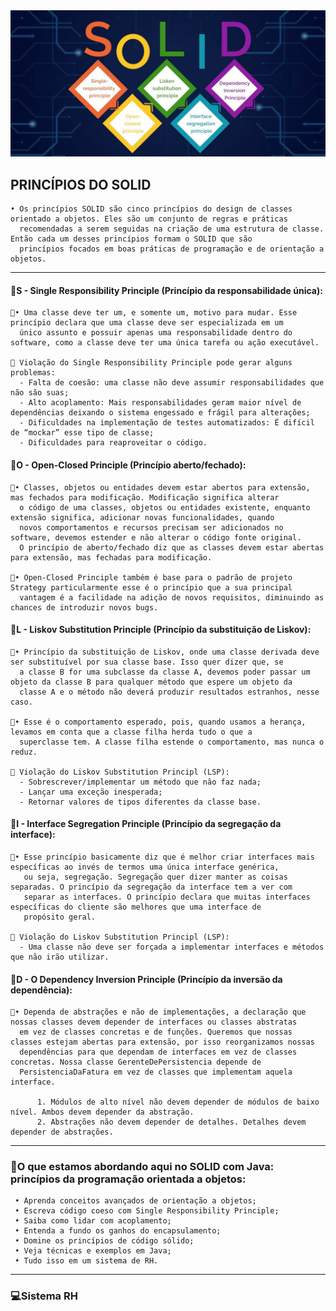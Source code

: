 <div align="center">
    <img src="https://github.com/Julianamcs/rh/blob/main/src/br/com/alura/rh/img/Solid2.png" width="600px"></h1>
</div>

## PRINCÍPIOS DO SOLID

    • Os princípios SOLID são cinco princípios do design de classes orientado a objetos. Eles são um conjunto de regras e práticas 
      recomendadas a serem seguidas na criação de uma estrutura de classe. Então cada um desses princípios formam o SOLID que são 
      princípios focados em boas práticas de programação e de orientação a objetos. 
<hr/>

#### :bookmark_tabs:S - Single Responsibility Principle (Princípio da responsabilidade única):
      
    🎯• Uma classe deve ter um, e somente um, motivo para mudar. Esse princípio declara que uma classe deve ser especializada em um 
      único assunto e possuir apenas uma responsabilidade dentro do software, como a classe deve ter uma única tarefa ou ação executável.
       
    🚨 Violação do Single Responsibility Principle pode gerar alguns problemas:
      - Falta de coesão: uma classe não deve assumir responsabilidades que não são suas;
      - Alto acoplamento: Mais responsabilidades geram maior nível de dependências deixando o sistema engessado e frágil para alterações;
      - Dificuldades na implementação de testes automatizados: É difícil de “mockar” esse tipo de classe;
      - Dificuldades para reaproveitar o código.

#### :bookmark_tabs:O - Open-Closed Principle (Princípio aberto/fechado):

    🎯• Classes, objetos ou entidades devem estar abertos para extensão, mas fechados para modificação. Modificação significa alterar 
      o código de uma classes, objetos ou entidades existente, enquanto extensão significa, adicionar novas funcionalidades, quando 
      novos comportamentos e recursos precisam ser adicionados no software, devemos estender e não alterar o código fonte original. 
      O princípio de aberto/fechado diz que as classes devem estar abertas para extensão, mas fechadas para modificação. 

    🎯• Open-Closed Principle também é base para o padrão de projeto Strategy particularmente esse é o princípio que a sua principal 
      vantagem é a facilidade na adição de novos requisitos, diminuindo as chances de introduzir novos bugs.

#### :bookmark_tabs:L - Liskov Substitution Principle (Princípio da substituição de Liskov):
      
    🎯• Princípio da substituição de Liskov, onde uma classe derivada deve ser substituível por sua classe base. Isso quer dizer que, se 
      a classe B for uma subclasse da classe A, devemos poder passar um objeto da classe B para qualquer método que espere um objeto da
      classe A e o método não deverá produzir resultados estranhos, nesse caso.

    🎯• Esse é o comportamento esperado, pois, quando usamos a herança, levamos em conta que a classe filha herda tudo o que a 
      superclasse tem. A classe filha estende o comportamento, mas nunca o reduz.
       
    🚨 Violação do Liskov Substitution Principl (LSP):
      - Sobrescrever/implementar um método que não faz nada;
      - Lançar uma exceção inesperada;
      - Retornar valores de tipos diferentes da classe base.

#### :bookmark_tabs:I - Interface Segregation Principle (Princípio da segregação da interface):
   
    🎯• Esse princípio basicamente diz que é melhor criar interfaces mais específicas ao invés de termos uma única interface genérica, 
       ou seja, segregação. Segregação quer dizer manter as coisas separadas. O princípio da segregação da interface tem a ver com 
       separar as interfaces. O princípio declara que muitas interfaces específicas do cliente são melhores que uma interface de 
       propósito geral.

    🚨 Violação do Liskov Substitution Principl (LSP):
      - Uma classe não deve ser forçada a implementar interfaces e métodos que não irão utilizar.

#### :bookmark_tabs:D - O Dependency Inversion Principle (Princípio da inversão da dependência):
 
    🎯• Dependa de abstrações e não de implementações, a declaração que nossas classes devem depender de interfaces ou classes abstratas
      em vez de classes concretas e de funções. Queremos que nossas classes estejam abertas para extensão, por isso reorganizamos nossas 
      dependências para que dependam de interfaces em vez de classes concretas. Nossa classe GerenteDePersistencia depende de 
      PersistenciaDaFatura em vez de classes que implementam aquela interface.
      
          1. Módulos de alto nível não devem depender de módulos de baixo nível. Ambos devem depender da abstração.
          2. Abstrações não devem depender de detalhes. Detalhes devem depender de abstrações.
<hr/>

### :footprints:O que estamos abordando aqui no SOLID com Java: princípios da programação orientada a objetos:
   
     • Aprenda conceitos avançados de orientação a objetos;
     • Escreva código coeso com Single Responsibility Principle;
     • Saiba como lidar com acoplamento;
     • Entenda a fundo os ganhos do encapsulamento;
     • Domine os princípios de código sólido;
     • Veja técnicas e exemplos em Java;
     • Tudo isso em um sistema de RH.  
 <hr/>

### :computer:Sistema RH
